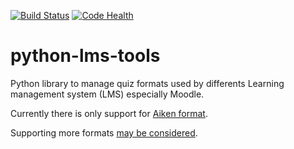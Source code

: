 [![Build Status](https://travis-ci.org/scls19fr/python-lms-tools.svg?branch=master)](https://travis-ci.org/scls19fr/python-lms-tools)
[![Code Health](https://landscape.io/github/scls19fr/python-lms-tools/master/landscape.svg?style=flat)](https://landscape.io/github/scls19fr/python-lms-tools/master)

# python-lms-tools
Python library to manage quiz formats used by differents Learning management system (LMS) especially Moodle.

Currently there is only support for [Aiken format](https://docs.moodle.org/33/en/Aiken_format).

Supporting more formats [may be considered](https://github.com/scls19fr/python-lms-tools/issues/7).
